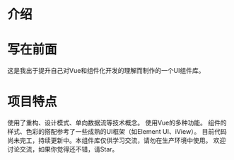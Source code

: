 # 介绍
# 写在前面
这是我出于提升自己对Vue和组件化开发的理解而制作的一个UI组件库。

# 项目特点
使用了重构、设计模式、单向数据流等技术概念。
使用Vue的多种功能。
组件的样式、色彩的搭配参考了一些成熟的UI框架（如Element UI、iView）。
目前代码尚未完工，持续更新中。本组件库仅供学习交流，请勿在生产环境中使用。 欢迎讨论交流，如果你觉得还不错，请Star。